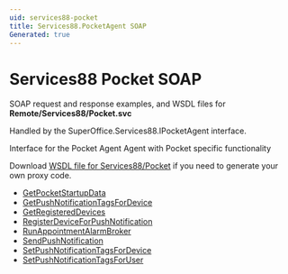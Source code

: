 ```yaml
---
uid: services88-pocket
title: Services88.PocketAgent SOAP
Generated: true
---
```


# Services88 Pocket SOAP

SOAP request and response examples, and WSDL files for **Remote/Services88/Pocket.svc**

Handled by the <see cref="T:SuperOffice.Services88.IPocketAgent">SuperOffice.Services88.IPocketAgent</see> interface.

Interface for the Pocket Agent
Agent with Pocket specific functionality

Download [WSDL file for Services88/Pocket](../Services88-Pocket.md) if you need to generate your own proxy code.

* [GetPocketStartupData](GetPocketStartupData.md)
* [GetPushNotificationTagsForDevice](GetPushNotificationTagsForDevice.md)
* [GetRegisteredDevices](GetRegisteredDevices.md)
* [RegisterDeviceForPushNotification](RegisterDeviceForPushNotification.md)
* [RunAppointmentAlarmBroker](RunAppointmentAlarmBroker.md)
* [SendPushNotification](SendPushNotification.md)
* [SetPushNotificationTagsForDevice](SetPushNotificationTagsForDevice.md)
* [SetPushNotificationTagsForUser](SetPushNotificationTagsForUser.md)
